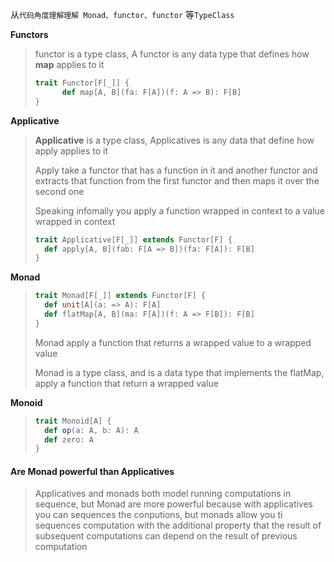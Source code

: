 从`代码角度理解理解 Monad、functor、functor` 等`TypeClass`

**Functors**

> functor is a type class, A functor is any data type that defines how **map** applies to it
>
> ```scala
> trait Functor[F[_]] {
>   	def map[A, B](fa: F[A])(f: A => B): F[B]
> }
> ```

**Applicative**

> **Applicative** is a type class, Applicatives is any data that define how apply applies to it
>
> Apply take a functor that has a function in it and another functor and extracts that function from the first functor and then maps it over the second one
>
> Speaking infomally you apply a function wrapped in context to a value wrapped in context
>
> ```scala
> trait Applicative[F[_]] extends Functor[F] {
>   def apply[A, B](fab: F[A => B])(fa: F[A]): F[B]
> }
> ```

**Monad**

> ```scala
> trait Monad[F[_]] extends Functor[F] {
>   def unit[A](a: => A): F[A]
>   def flatMap[A, B](ma: F[A])(f: A => F[B]): F[B]
> }
> ```
>
> Monad apply a function that returns a wrapped value to a wrapped value
>
> Monad is a type class, and is a data type that implements the flatMap, apply a function that return a wrapped value

**Monoid**

> ```scala
> trait Monoid[A] {
>   def op(a: A, b: A): A
>   def zero: A
> }
> ```

#### Are Monad powerful than Applicatives

> Applicatives and monads both model running computations in sequence, but Monad are more powerful because with applicatives  you can sequences the conputions, but monads allow you ti sequences computation with the additional property that the result of subsequent computations can depend on the result of previous computation

